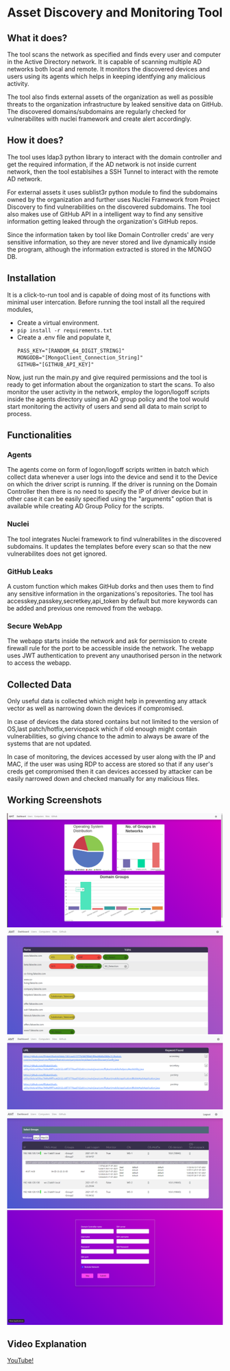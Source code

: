 # Asset Discovery and Monitoring Tool
## What it does?
The tool scans the network as specified and finds every user and computer in the Active Directory network. It is capable of scanning multiple AD networks both local and remote. It monitors the discovered devices and users using its agents which helps in keeping identfying any malicious activity.


The tool also finds external assets of the organization as well as possible threats to the organization infrastructure by leaked sensitive data on GitHub. The discovered domains/subdomains are regularly checked for vulnerabilites with nuclei framework and create alert accordingly.

## How it does?
The tool uses ldap3 python library to interact with the domain controller and get the required information, if the AD network is not inside current network, then the tool establsihes a SSH Tunnel to interact with the remote AD network.


For external assets it uses sublist3r python module to find the subdomains owned by the organization and further uses Nuclei Framework from Project Discovery to find vulnerabilities on the discovered subdomains. The tool also makes use of GitHub API in a intelligent way to find any sensitive information getting leaked through the organization's GitHub repos.  

Since the information taken by tool like Domain Controller creds' are very sensitive information, so they are never stored and live dynamically inside the program, although the information extracted is stored in the MONGO DB. 

## Installation
It is a click-to-run tool and is capable of doing most of its functions with minimal user intercation. Before running the tool install all the required modules,
*   Create a virtual environment. 
*   ```pip install -r requirements.txt```
*   Create a .env file and populate it,
    ```
    PASS_KEY="[RANDOM_64_DIGIT_STRING]"
    MONGODB="[MongoClient_Connection_String]"
    GITHUB="[GITHUB_API_KEY]"
    ```


Now, just run the main.py and give required permissions and the tool is ready to get information about the organization to start the scans.
To also monitor the user activity in the network, employ the logon/logoff scripts inside the agents directory using an AD group policy and the tool would start monitoring the activity of users and send all data to main script to process.

##  Functionalities
### Agents
The agents come on form of logon/logoff scripts written in batch which collect data whenever a user logs into the device and send it to the Device on which the driver script is running. If the driver is running on the Domain Controller then there is no need to specify the IP of driver device but in other case it can be easily specified using the "arguments" option that is available while creating AD Group Policy for the scripts.
### Nuclei
The tool integrates Nuclei framework to find vulnerabilites in the discovered subdomains. It updates the templates before every scan so that the new vulnerabilites does not get ignored.
### GitHub Leaks
A custom function which makes GitHub dorks and then uses them to find any sensitive information in the organizations's repositories. The tool has accesskey,passkey,secretkey,api_token by default but more keywords can be added and previous one removed from the webapp.
### Secure WebApp
The webapp starts inside the network and ask for permission to create firewall rule for the port to be accessible inside the network. The webapp uses JWT authentication to prevent any unauthorised person in the network to access the webapp.

## Collected Data
Only useful data is collected which might help in preventing any attack vector as well as narrowing down the devices if compromised.


In case of devices the data stored contains but not limited to the version of OS,last patch/hotfix,servicepack which if old enough might contain vulnerabilities, so giving chance to the admin to always be aware of the systems that are not updated.

In case of monitoring, the devices accessed by user along with the IP and MAC, if the user was using RDP to access are stored so that if any user's creds get compromised then it can devices accessed by attacker can be easily narrowed down and checked manually for any malicious files.
## Working Screenshots
![Dashboard](/Images/dashboard.png?raw=true)
![Sites](/Images/sites.png?raw=true)
![GitHub](/Images/github.png?raw=true)
![Computers](/Images/computer_monitor.png?raw=true)
![Info](/Images/info.png?raw=true)

## Video Explanation
[YouTube!](https://www.youtube.com/watch?v=Jy4RYCCsZeY)
